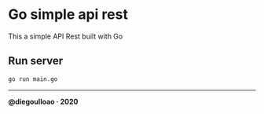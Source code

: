 # Go simple api rest

This a simple API Rest built with Go

## Run server
```zsh
go run main.go
```

---
**@diegoulloao · 2020**
